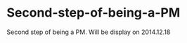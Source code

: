 Second-step-of-being-a-PM
=========================

Second step of being a PM. Will be display on 2014.12.18
